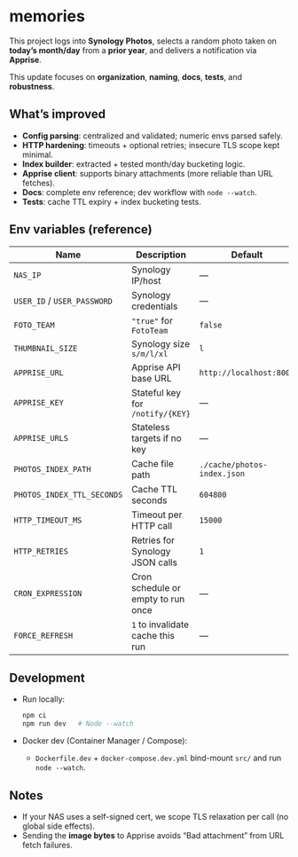 # memories

This project logs into **Synology Photos**, selects a random photo taken on **today’s month/day** from a **prior year**, and delivers a notification via **Apprise**.

This update focuses on **organization**, **naming**, **docs**, **tests**, and **robustness**.

## What’s improved
- **Config parsing**: centralized and validated; numeric envs parsed safely.
- **HTTP hardening**: timeouts + optional retries; insecure TLS scope kept minimal.
- **Index builder**: extracted + tested month/day bucketing logic.
- **Apprise client**: supports binary attachments (more reliable than URL fetches).
- **Docs**: complete env reference; dev workflow with `node --watch`.
- **Tests**: cache TTL expiry + index bucketing tests.

## Env variables (reference)

| Name | Description | Default |
|---|---|---|
| `NAS_IP` | Synology IP/host | — |
| `USER_ID` / `USER_PASSWORD` | Synology credentials | — |
| `FOTO_TEAM` | `"true"` for `FotoTeam` | `false` |
| `THUMBNAIL_SIZE` | Synology size `s/m/l/xl` | `l` |
| `APPRISE_URL` | Apprise API base URL | `http://localhost:8000` |
| `APPRISE_KEY` | Stateful key for `/notify/{KEY}` | — |
| `APPRISE_URLS` | Stateless targets if no key | — |
| `PHOTOS_INDEX_PATH` | Cache file path | `./cache/photos-index.json` |
| `PHOTOS_INDEX_TTL_SECONDS` | Cache TTL seconds | `604800` |
| `HTTP_TIMEOUT_MS` | Timeout per HTTP call | `15000` |
| `HTTP_RETRIES` | Retries for Synology JSON calls | `1` |
| `CRON_EXPRESSION` | Cron schedule or empty to run once | — |
| `FORCE_REFRESH` | `1` to invalidate cache this run | — |

## Development
- Run locally:
  ```bash
  npm ci
  npm run dev   # Node --watch
  ```

- Docker dev (Container Manager / Compose):
  - `Dockerfile.dev` + `docker-compose.dev.yml` bind-mount `src/` and run `node --watch`.

## Notes
- If your NAS uses a self-signed cert, we scope TLS relaxation per call (no global side effects).
- Sending the **image bytes** to Apprise avoids “Bad attachment” from URL fetch failures.
